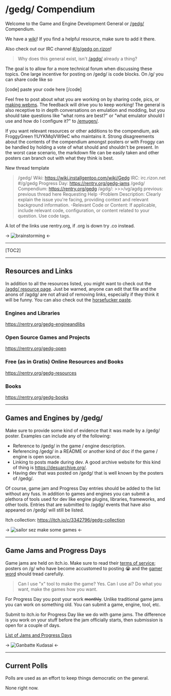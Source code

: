# /gedg/ Compendium

Welcome to the Game and Engine Development General or [/gedg/](https://boards.4channel.org/g/gedg) Compendium.

We have a [wiki](https://wiki.installgentoo.com/wiki/Gedg)! If you find a helpful resource, make sure to add it there. 

Also check out our IRC channel [#/g/gedg on rizon](https://qchat.rizon.net/?channels=/g/gedg)!

>Why does this general exist, isn't  [/agdg/](https://boards.4channel.org/vg/agdg) already a thing?

The goal is to allow for a more technical forum when discussing these topics.  One large incentive for posting on /gedg/ is code blocks. On /g/ you can share code like so

[code]
paste your code here
[/code]

Feel free to post about what you are working on by sharing code, pics, or [making webms](https://wiki.installgentoo.com/wiki/WebM).  The feedback will drive you to keep working! The general is also receptive to in depth conversations on emulation and modding, but you should take questions like "what roms are best?" or "what emulator should I use and how do I configure it?" to [/emugen/](https://boards.4channel.org/vg/emugen).

If you want relevant resources or other additions to the compendium,  ask FroggyGreen !!UYKMqlVW9eC who maintains it. Strong disagreements about the contents of the compendium amongst posters or with Froggy can be handled by holding a vote of what should and shouldn't be present. In the worst case scenario, the markdown file can be easily taken and other posters can branch out with what they think is best. 

New thread template

>/gedg/ Wiki: https://wiki.installgentoo.com/wiki/Gedg
>IRC: irc.rizon.net #/g/gedg
>Progress Day: https://rentry.org/gedg-jams
>/gedg/ Compendium: https://rentry.org/gedg
>/agdg/: >>>/vg/agdg
>previous:  previous thread here
>Requesting Help
>-Problem Description: Clearly explain the issue you're facing, providing context and relevant background information.
>-Relevant Code or Content: If applicable, include relevant code, configuration, or content related to your question. Use code tags.

A lot of the links use rentry.org, if .org is down try .co instead.

->
![brainstorming](https://i.imgur.com/lUW3CjQ.gif)
<-

***

[TOC2]

***

## Resources and Links

In addition to all the resources listed, you might want to check out the [/agdg/ resource page](https://hackmd.io/dLaaFCjDSveKVeEzqomBJw). Just be warned, anyone can edit that file and the anons of /agdg/ are not afraid of removing links, especially if they think it will be funny. You can also check out the [horsefucker paste](https://ponepaste.org/9401).

### Engines and Libraries

https://rentry.org/gedg-engineandlibs

### Open Source Games and Projects

https://rentry.org/gedg-open

###  Free (as in Gratis) Online Resources and Books

https://rentry.org/gedg-resources

###  Books

https://rentry.org/gedg-books

***

## Games and Engines by /gedg/

Make sure to provide some kind of evidence that it was made by a /gedg/ poster. Examples can include any of the following:

* Reference to /gedg/ in the game / engine description.
* Referencing /gedg/ in a README or another kind of doc if the game / engine is open source.
* Linking to posts made during dev. A good archive website for this kind of thing is https://desuarchive.org/.
* Having dev that was posted on /gedg/ that is well known by the posters of /gedg/.

Of course, game jam and Progress Day entries should be added to the list without any fuss. In addition to games and engines you can submit a plethora of tools used for dev like engine plugins, libraries, frameworks, and other tools. Entries that are submitted to /agdg/ events that have also appeared on /gedg/ will still be listed.

Itch collection:  https://itch.io/c/3342796/gedg-collection

->
![sailor sez make some games](https://i.imgur.com/q1OL9mr.jpeg)
<-

***

## Game Jams and Progress Days

Game jams are held on itch.io. Make sure to read their [terms of service](https://itch.io/docs/legal/terms); posters on /g/ who have become accustomed to posting &#128557; and the [gamer word](https://www.merriam-webster.com/dictionary/nigger) should tread carefully. 

> Can I use "x" tool to make the game?
Yes.
> Can I use ai?
Do what you want, make the games how you want.

For Progress Day you post your work ~~monthly~~. Unlike traditional game jams you can work on something old. You can submit a game, engine, tool, etc.

 Submit to itch.io for Progress Day like we do with game jams. The difference is you work on your stuff before the jam officially starts, then submission is open for a couple of days. 

[List of Jams and Progress Days](https://rentry.org/gedg-jams)

->
![Ganbatte Kudasai](https://i.imgur.com/XdAxvMe.png)
<-

***

## Current Polls

Polls are used as an effort to keep things democratic on the general.

None right now.
